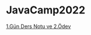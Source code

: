 # JavaCamp2022


[1.Gün Ders Notu ve 2.Ödev ](https://github.com/AAyar94/JavaCamp2022/tree/master/src)

